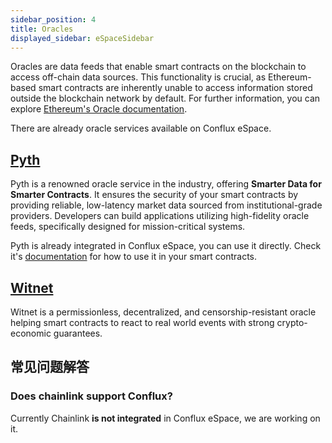 ```yaml
---
sidebar_position: 4
title: Oracles
displayed_sidebar: eSpaceSidebar
---
```


Oracles are data feeds that enable smart contracts on the blockchain to access off-chain data sources. This functionality is crucial, as Ethereum-based smart contracts are inherently unable to access information stored outside the blockchain network by default. For further information, you can explore [Ethereum's Oracle documentation](https://ethereum.org/en/developers/docs/oracles/).

There are already oracle services available on Conflux eSpace.

## [Pyth](https://pyth.network/)

Pyth is a renowned oracle service in the industry, offering **Smarter Data for Smarter Contracts**. It ensures the security of your smart contracts by providing reliable, low-latency market data sourced from institutional-grade providers. Developers can build applications utilizing high-fidelity oracle feeds, specifically designed for mission-critical systems.

Pyth is already integrated in Conflux eSpace, you can use it directly. Check it's [documentation](https://docs.pyth.network/documentation/pythnet-price-feeds/evm#mainnets) for how to use it in your smart contracts.

## [Witnet](https://witnet.io/)

Witnet is a permissionless, decentralized, and censorship-resistant oracle helping smart contracts to react to real world events with strong crypto-economic guarantees.

## 常见问题解答

### Does chainlink support Conflux?

Currently Chainlink **is not integrated** in Conflux eSpace, we are working on it.
